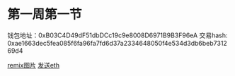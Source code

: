 # 第一周第一节

钱包地址：0xB03C4D49dF51dbDCc19c9e8008D6971B9B3F96eA
交易hash: 0xae1663dec5fea085f6fa96fa7fd6d37a2334648050f4e534d3db6beb731269d4

[remix图片]("./img.png")
[发送eth]("./发送eth.png")